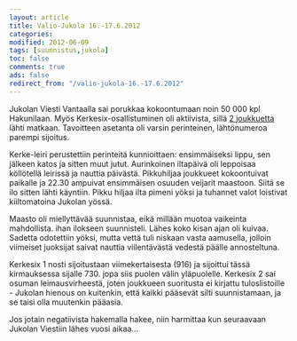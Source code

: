 ```yaml
--- 
layout: article 
title: Valio-Jukola 16.-17.6.2012 
categories: 
modified: 2012-06-09 
tags: [suunnistus,jukola]
toc: false 
comments: true 
ads: false 
redirect_from: "/valio-jukola-16.-17.6.2012" 
--- 
```


Jukolan Viesti Vantaalla sai porukkaa kokoontumaan noin 50 000 kpl
Hakunilaan. Myös Kerkesix-osallistuminen oli aktiivista, sillä [2
joukkuetta](http://kerkesix.fi/jukolaan-tana-vuonna-2-joukkuetta) lähti
matkaan. Tavoitteen asetanta oli varsin perinteinen, lähtönumeroa
parempi sijoitus. 

Kerke-leiri perustettiin perinteitä kunnioittaen: ensimmäiseksi lippu,
sen jälkeen katos ja sitten muut jutut. Aurinkoinen iltapäivä oli
leppoisaa köllötellä leirissä ja nauttia päivästä. Pikkuhiljaa joukkueet
kokoontuivat paikalle ja 22.30 ampuivat ensimmäisen osuuden veijarit
maastoon. Siitä se ilo sitten lähti käyntiin. Pikku hiljaa ilta pimeni
yöksi ja tuhannet valot loistivat kiiltomatoina Jukolan yössä. 

Maasto oli miellyttävää suunnistaa, eikä millään muotoa vaikeinta
mahdollista. ihan ilokseen suunnisteli. Lähes koko kisan ajan oli
kuivaa. Sadetta odotettiin yöksi, mutta vettä tuli niskaan vasta
aamusella, jolloin viimeiset juoksijat saivat nauttia viilentävästä
vedestä päälle annosteltuna.

Kerkesix 1 nosti sijoitustaan viimekertaisesta (916) ja sijoittui tässä
kirmauksessa sijalle 730. jopa siis puolen välin yläpuolelle. Kerkesix 2
sai osuman leimausvirheestä, joten joukkueen suoritusta ei kirjattu
tuloslistoille - Jukolan hienous on kuitenkin, että kaikki pääsevät
silti suunnistamaan, ja se taisi olla muutenkin pääasia.

Jos jotain negatiivista hakemalla hakee, niin harmittaa kun seuraavaan
Jukolan Viestiin lähes vuosi aikaa...


